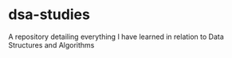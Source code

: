 # dsa-studies
A repository detailing everything I have learned in relation to Data Structures and Algorithms
